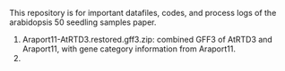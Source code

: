 This repository is for important datafiles, codes, and process logs of the arabidopsis 50 seedling samples paper.

1. Araport11-AtRTD3.restored.gff3.zip: combined GFF3 of AtRTD3 and Araport11, with gene category information from Araport11.
2. 
